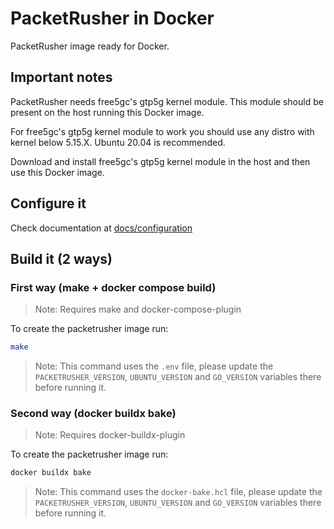 # PacketRusher in Docker

PacketRusher image ready for Docker.

## Important notes

PacketRusher needs free5gc's gtp5g kernel module. This module should be present on the host running this Docker image.

For free5gc's gtp5g kernel module to work you should use any distro with kernel below 5.15.X. Ubuntu 20.04 is recommended.

Download and install free5gc's gtp5g kernel module in the host and then use this Docker image.

## Configure it

Check documentation at [docs/configuration](docs/configuration.md)

## Build it (2 ways)

### First way (make + docker compose build)

>Note: Requires make and docker-compose-plugin

To create the packetrusher image run:
```bash
make
```

>Note: This command uses the `.env` file, please update the `PACKETRUSHER_VERSION`, `UBUNTU_VERSION` and `GO_VERSION` variables there before running it.

### Second way (docker buildx bake)

>Note: Requires docker-buildx-plugin

To create the packetrusher image run:
```bash
docker buildx bake
```

>Note: This command uses the `docker-bake.hcl` file, please update the `PACKETRUSHER_VERSION`, `UBUNTU_VERSION` and `GO_VERSION` variables there before running it.
